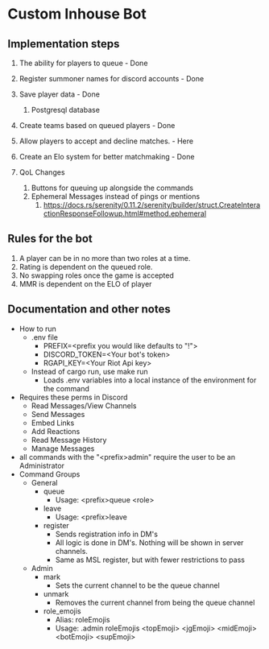 # Custom Inhouse Bot

## Implementation steps

1. The ability for players to queue - Done
2. Register summoner names for discord accounts - Done
3. Save player data - Done
   1. Postgresql database

4. Create teams based on queued players - Done
5. Allow players to accept and decline matches. - Here
6. Create an Elo system for better matchmaking - Done
7. QoL Changes
   1. Buttons for queuing up alongside the commands
   2. Ephemeral Messages instead of pings or mentions
      1. https://docs.rs/serenity/0.11.2/serenity/builder/struct.CreateInteractionResponseFollowup.html#method.ephemeral


## Rules for the bot

1. A player can be in no more than two roles at a time.
2. Rating is dependent on the queued role.
3. No swapping roles once the game is accepted
4. MMR is dependent on the ELO of player

## Documentation and other notes

- How to run
  - .env file
    - PREFIX=<prefix you would like defaults to "!">
    - DISCORD_TOKEN=<Your bot's token>
    - RGAPI_KEY=\<Your Riot Api key>
  - Instead of cargo run, use make run
    - Loads .env variables into a local instance of the environment for the command
- Requires these perms in Discord
  - Read Messages/View Channels
  - Send Messages
  - Embed Links
  - Add Reactions
  - Read Message History
  - Manage Messages
- all commands with the "\<prefix>admin" require the user to be an Administrator
- Command Groups
  - General
    - queue
      - Usage: \<prefix>queue \<role>
    - leave
      - Usage: \<prefix>leave
    - register
      - Sends registration info in DM's
      - All logic is done in DM's. Nothing will be shown in server channels.
      - Same as MSL register, but with fewer restrictions to pass
  - Admin
    - mark
      - Sets the current channel to be the queue channel
    - unmark
      - Removes the current channel from being the queue channel
    - role_emojis
      - Alias: roleEmojis
      - Usage: .admin roleEmojis \<topEmoji> \<jgEmoji> \<midEmoji> \<botEmoji> \<supEmoji>
